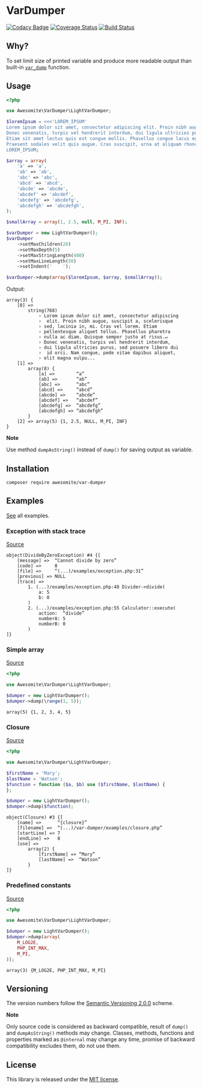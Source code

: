 # VarDumper

[![Codacy Badge](https://api.codacy.com/project/badge/Grade/2d527bfe23e64501a659c7bff1ce00db)](https://www.codacy.com/app/awesomite/var-dumper?utm_source=github.com&amp;utm_medium=referral&amp;utm_content=awesomite/var-dumper&amp;utm_campaign=Badge_Grade)
[![Coverage Status](https://coveralls.io/repos/github/awesomite/var-dumper/badge.svg?branch=master)](https://coveralls.io/github/awesomite/var-dumper?branch=master)
[![Build Status](https://travis-ci.org/awesomite/var-dumper.svg?branch=master)](https://travis-ci.org/awesomite/var-dumper)

## Why?

To set limit size of printed variable and produce more readable output than built-in [`var_dump`](http://php.net/manual/en/function.var-dump.php) function.

## Usage

```php
<?php

use Awesomite\VarDumper\LightVarDumper;

$loremIpsum = <<<'LOREM_IPSUM'
Lorem ipsum dolor sit amet, consectetur adipiscing elit. Proin nibh augue, suscipit a, scelerisque sed, lacinia in, mi. Cras vel lorem. Etiam pellentesque aliquet tellus. Phasellus pharetra nulla ac diam. Quisque semper justo at risus.
Donec venenatis, turpis vel hendrerit interdum, dui ligula ultricies purus, sed posuere libero dui id orci. Nam congue, pede vitae dapibus aliquet, elit magna vulputate arcu, vel tempus metus leo non est.
Etiam sit amet lectus quis est congue mollis. Phasellus congue lacus eget neque. Phasellus ornare, ante vitae consectetuer consequat, purus sapien ultricies dolor, et mollis pede metus eget nisi.
Praesent sodales velit quis augue. Cras suscipit, urna at aliquam rhoncus, urna quam viverra nisi, in interdum massa nibh nec erat.
LOREM_IPSUM;

$array = array(
    'a' => 'a',
    'ab' => 'ab',
    'abc' => 'abc',
    'abcd' => 'abcd',
    'abcde' => 'abcde',
    'abcdef' => 'abcdef',
    'abcdefg' => 'abcdefg',
    'abcdefgh' => 'abcdefgh',
);

$smallArray = array(1, 2.5, null, M_PI, INF);

$varDumper = new LightVarDumper();
$varDumper
    ->setMaxChildren(20)
    ->setMaxDepth(5)
    ->setMaxStringLength(400)
    ->setMaxLineLength(50)
    ->setIndent('    ');

$varDumper->dump(array($loremIpsum, $array, $smallArray));
```

Output:

```text
array(3) {
    [0] =>
        string(768)
            › Lorem ipsum dolor sit amet, consectetur adipiscing
            ›  elit. Proin nibh augue, suscipit a, scelerisque
            › sed, lacinia in, mi. Cras vel lorem. Etiam
            › pellentesque aliquet tellus. Phasellus pharetra
            › nulla ac diam. Quisque semper justo at risus.↵
            › Donec venenatis, turpis vel hendrerit interdum,
            › dui ligula ultricies purus, sed posuere libero dui
            ›  id orci. Nam congue, pede vitae dapibus aliquet,
            › elit magna vulpu...
    [1] =>
        array(8) {
            [a] =>        “a”
            [ab] =>       “ab”
            [abc] =>      “abc”
            [abcd] =>     “abcd”
            [abcde] =>    “abcde”
            [abcdef] =>   “abcdef”
            [abcdefg] =>  “abcdefg”
            [abcdefgh] => “abcdefgh”
        }
    [2] => array(5) {1, 2.5, NULL, M_PI, INF}
}
```

**Note**

Use method `dumpAsString()` instead of `dump()` for saving output as variable.

## Installation

`composer require awesomite/var-dumper`

## Examples

[See](examples) all examples.

### Exception with stack trace

[Source](examples/exception.php)

```
object(DivideByZeroException) #4 {[
    [message] =>  “Cannot divide by zero”
    [code] =>     0
    [file] =>     “(...)/examples/exception.php:31”
    [previous] => NULL
    [trace] =>
        1. (...)/examples/exception.php:48 Divider->divide(
            a: 5
            b: 0
        )
        2. (...)/examples/exception.php:55 Calculator::execute(
            action:  “divide”
            numberA: 5
            numberB: 0
        )
]}
```

### Simple array

[Source](examples/simple-array.php)

```php
<?php

use Awesomite\VarDumper\LightVarDumper;

$dumper = new LightVarDumper();
$dumper->dump(\range(1, 5));
```

```
array(5) {1, 2, 3, 4, 5}
```

### Closure

[Source](examples/closure.php)

```php
<?php

use Awesomite\VarDumper\LightVarDumper;

$firstName = 'Mary';
$lastName = 'Watson';
$function = function ($a, $b) use ($firstName, $lastName) {
};

$dumper = new LightVarDumper();
$dumper->dump($function);
```

```
object(Closure) #3 {[
    [name] =>      “{closure}”
    [filename] =>  “(...)/var-dumper/examples/closure.php”
    [startLine] => 7
    [endLine] =>   8
    [use] =>
        array(2) {
            [firstName] => “Mary”
            [lastName] =>  “Watson”
        }
]}
```

### Predefined constants

[Source](examples/predefined-constants.php)

```php
<?php

use Awesomite\VarDumper\LightVarDumper;

$dumper = new LightVarDumper();
$dumper->dump(array(
    M_LOG2E,
    PHP_INT_MAX,
    M_PI,
));
```

```
array(3) {M_LOG2E, PHP_INT_MAX, M_PI}
```

## Versioning

The version numbers follow the [Semantic Versioning 2.0.0](http://semver.org/) scheme.

**Note**

Only source code is considered as backward compatible, result of `dump()` and `dumpAsString()` methods may change.
Classes, methods, functions and properties marked as `@internal` may change any time,
promise of backward compatibility excludes them, do not use them.

## License

This library is released under the [MIT license](LICENSE).
